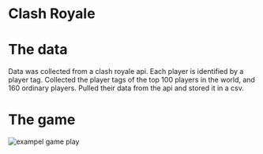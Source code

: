# Clash Royale 

# The data
Data was collected from a clash royale api. Each player is identified by a player tag. Collected the player tags of the top 100 players in the world, and 160 ordinary players. Pulled their data from the api and stored it in a csv. 

# The game 
![exampel game play](https://gifs.com/gif/game-play-P72nYn)

